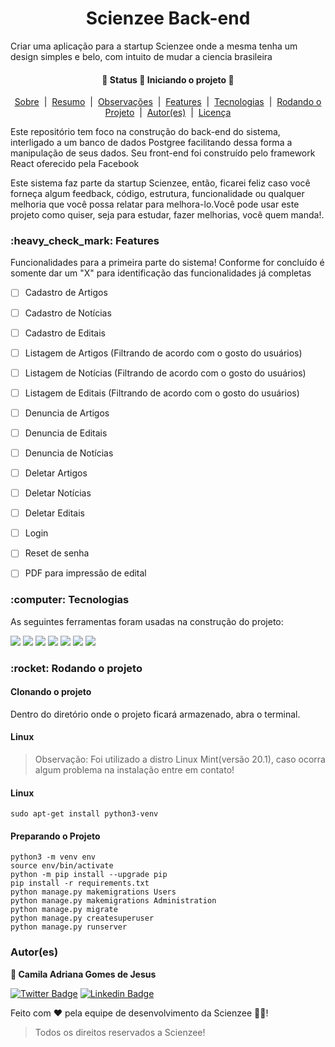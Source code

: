 <h1 align="center">Scienzee Back-end</h1>
<p>Criar uma aplicação para a startup Scienzee onde a mesma tenha um design simples e belo, com intuito de mudar a ciencia brasileira</p>
<h4 align="center"> 
	🚧  Status 🚀 Iniciando o projeto  🚧
</h4>

<p align="center">
	<a href="#sobre">Sobre</a> &nbsp;|&nbsp;
    <a href="#Resumo">Resumo</a> &nbsp;|&nbsp;
    <a href="#Observacoes">Observações</a> &nbsp;|&nbsp;
	<a href="#Features">Features</a> &nbsp;|&nbsp;
    <a href="#Tecnologias">Tecnologias</a> &nbsp;|&nbsp;
    <a href="#Rodando">Rodando o Projeto</a> &nbsp;|&nbsp;
	<a href="#autores">Autor(es)</a> &nbsp;|&nbsp;
	<a href="#license">Licença</a>
</p>

<p text-align="justify" id="Resumo">Este repositório tem foco na construção do back-end do sistema, interligado a um banco de dados Postgree facilitando dessa forma a manipulação de seus dados. Seu front-end foi construído pelo framework React oferecido pela Facebook</p>
<p text-align="justify" id="Observacoes">Este sistema faz parte da startup Scienzee, então, ficarei feliz caso você forneça algum feedback, código, estrutura, funcionalidade ou qualquer melhoria que você possa relatar para melhora-lo.Você pode usar este projeto como quiser, seja para estudar, fazer melhorias, você quem manda!.</p>


<h3 id="Feature">:heavy_check_mark: Features</h3>
<p>Funcionalidades para a primeira parte do sistema! Conforme for concluído é somente dar um "X" para identificação das funcionalidades já completas</p>

- [ ] Cadastro de Artigos
- [ ] Cadastro de Notícias
- [ ] Cadastro de Editais
- [ ] Listagem de Artigos (Filtrando de acordo com o gosto do usuários)
- [ ] Listagem de Notícias (Filtrando de acordo com o gosto do usuários)
- [ ] Listagem de Editais (Filtrando de acordo com o gosto do usuários)
- [ ] Denuncia de Artigos
- [ ] Denuncia de Editais
- [ ] Denuncia de Notícias
- [ ] Deletar Artigos
- [ ] Deletar Notícias
- [ ] Deletar Editais
- [ ] Login
- [ ] Reset de senha
- [ ] PDF para impressão de edital


<h3 id="Tecnologias"> :computer: Tecnologias</h3>
<p>As seguintes ferramentas foram usadas na construção do projeto:</p>

[<img src="https://img.shields.io/badge/Django-092E20?style=for-the-badge&logo=django&logoColor=white" />](https://www.djangoproject.com/)
[<img src="https://img.shields.io/badge/DJANGO-REST-ff1709?style=for-the-badge&logo=django&logoColor=white&color=ff1709&labelColor=gray" />](https://reactnative.dev/https://www.django-rest-framework.org/)
[<img src="https://img.shields.io/badge/Python-3776AB?style=for-the-badge&logo=python&logoColor=white" />](https://www.python.org/)
[<img src="https://img.shields.io/badge/JavaScript-F7DF1E?style=for-the-badge&logo=javascript&logoColor=black" />](https://devdocs.io/javascript/)
[<img src="https://img.shields.io/badge/TypeScript-007ACC?style=for-the-badge&logo=typescript&logoColor=white" />](https://www.typescriptlang.org/docs/)
[<img src="https://img.shields.io/badge/PostgreSQL-316192?style=for-the-badge&logo=postgresql&logoColor=white" />](https://www.postgresql.org/)
[<img src="https://img.shields.io/badge/Node.js-339933?style=for-the-badge&logo=nodedotjs&logoColor=white" />](https://nodejs.org/en/)
<!-- [<img src="https://img.shields.io/badge/React-20232A?style=for-the-badge&logo=react&logoColor=61DAFB" />](https://pt-br.reactjs.org/) -->


<h3 id="Rodando"> :rocket: Rodando o projeto</h3>
<h4>Clonando o projeto</h4>
<p>Dentro do diretório onde o projeto ficará armazenado, abra o terminal.</p>

<h4>Linux</h4>
<blockquote>
  Observação: Foi utilizado a distro Linux Mint(versão 20.1), caso ocorra algum problema na instalação entre em contato!
</blockquote>
<h4>Linux</h4>

``` 
sudo apt-get install python3-venv
```

<h4>Preparando o Projeto</h4>

```
python3 -m venv env
source env/bin/activate
python -m pip install --upgrade pip
pip install -r requirements.txt
python manage.py makemigrations Users
python manage.py makemigrations Administration
python manage.py migrate
python manage.py createsuperuser
python manage.py runserver

```

<h3 id="autores">Autor(es)</h3>

<b> :woman: Camila Adriana Gomes de Jesus</b>

[![Twitter Badge](https://img.shields.io/badge/-@camilaA58109563-1ca0f1?style=flat-square&labelColor=1ca0f1&logo=twitter&logoColor=white&link=https://twitter.com/Camila)](https://twitter.com/CamilaA58109563?s=09) [![Linkedin Badge](https://img.shields.io/badge/-Camila-blue?style=flat-square&logo=Linkedin&logoColor=white&link=https://www.linkedin.com/in/Camila/)](https://www.linkedin.com/in/camila-adriana-gomes-de-jesus-04767b1ba/) 


Feito com ❤️ pela equipe de desenvolvimento da Scienzee 👋🏽!

<blockquote>
    Todos os direitos reservados a Scienzee!
</blockquote>